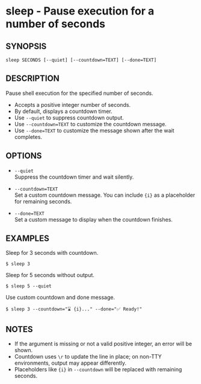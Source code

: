 # sleep - Pause execution for a number of seconds

## SYNOPSIS

    sleep SECONDS [--quiet] [--countdown=TEXT] [--done=TEXT]


## DESCRIPTION

Pause shell execution for the specified number of seconds.

- Accepts a positive integer number of seconds.
- By default, displays a countdown timer.
- Use `--quiet` to suppress countdown output.
- Use `--countdown=TEXT` to customize the countdown message.
- Use `--done=TEXT` to customize the message shown after the wait completes.


## OPTIONS

- `--quiet`  
  Suppress the countdown timer and wait silently.

- `--countdown=TEXT`  
  Set a custom countdown message. You can include `{i}` as a placeholder for remaining seconds.

- `--done=TEXT`  
  Set a custom message to display when the countdown finishes.


## EXAMPLES

Sleep for 3 seconds with countdown.

```shell
$ sleep 3
```

Sleep for 5 seconds without output.

```shell
$ sleep 5 --quiet
```

Use custom countdown and done message.

```shell
$ sleep 3 --countdown="⌛ {i}..." --done="✅ Ready!"
```


## NOTES

- If the argument is missing or not a valid positive integer, an error will be shown.
- Countdown uses `\r` to update the line in place; on non-TTY environments, output may appear differently.
- Placeholders like `{i}` in `--countdown` will be replaced with remaining seconds.
